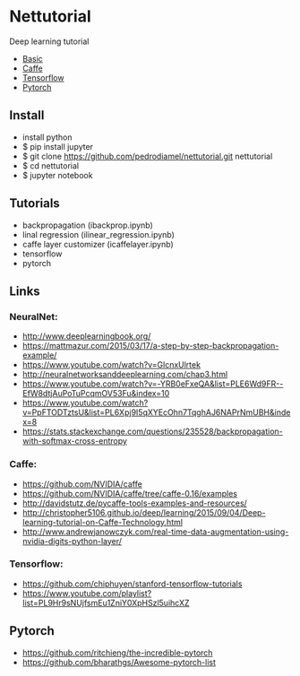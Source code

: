 # Nettutorial

Deep learning tutorial
- [Basic](https://github.com/pedrodiamel/nettutorial/blob/master/ibackprop.ipynb)
- [Caffe](https://github.com/pedrodiamel/nettutorial/blob/master/icaffelayer.ipynb)
- [Tensorflow](https://github.com/pedrodiamel/nettutorial/blob/master/tf_linear_regression.ipynb)
- [Pytorch](https://github.com/pedrodiamel/nettutorial/blob/master/ipytorch.ipynb)

## Install 

- install python
- $ pip install jupyter
- $ git clone https://github.com/pedrodiamel/nettutorial.git nettutorial
- $ cd nettutorial
- $ jupyter notebook


## Tutorials

- backpropagation (ibackprop.ipynb)
- linal regression (ilinear_regression.ipynb)
- caffe layer customizer (icaffelayer.ipynb)
- tensorflow
- pytorch

## Links 

### NeuralNet:
- http://www.deeplearningbook.org/
- https://mattmazur.com/2015/03/17/a-step-by-step-backpropagation-example/
- https://www.youtube.com/watch?v=GlcnxUlrtek
- http://neuralnetworksanddeeplearning.com/chap3.html
- https://www.youtube.com/watch?v=-YRB0eFxeQA&list=PLE6Wd9FR--EfW8dtjAuPoTuPcqmOV53Fu&index=10
- https://www.youtube.com/watch?v=PpFTODTztsU&list=PL6Xpj9I5qXYEcOhn7TqghAJ6NAPrNmUBH&index=8
- https://stats.stackexchange.com/questions/235528/backpropagation-with-softmax-cross-entropy


### Caffe:
- https://github.com/NVIDIA/caffe
- https://github.com/NVIDIA/caffe/tree/caffe-0.16/examples
- http://davidstutz.de/pycaffe-tools-examples-and-resources/
- http://christopher5106.github.io/deep/learning/2015/09/04/Deep-learning-tutorial-on-Caffe-Technology.html
- http://www.andrewjanowczyk.com/real-time-data-augmentation-using-nvidia-digits-python-layer/

### Tensorflow:
- https://github.com/chiphuyen/stanford-tensorflow-tutorials
- https://www.youtube.com/playlist?list=PL9Hr9sNUjfsmEu1ZniY0XpHSzl5uihcXZ

## Pytorch

- https://github.com/ritchieng/the-incredible-pytorch
- https://github.com/bharathgs/Awesome-pytorch-list

